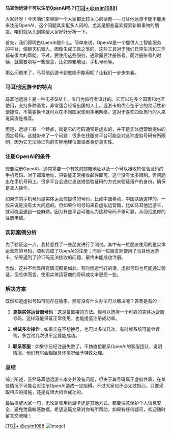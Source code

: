**马耳他远游卡可以注册OpenAI吗？[[TG💪+ @esim1088](https://t.me/s/esim1088)]**

大家好呀！今天咱们来聊聊一个大家都比较关心的话题——马耳他远游卡能不能用来注册OpenAI。这个问题其实挺多人问的，尤其是那些喜欢探索新鲜事物的朋友。咱们就从头到尾给大家好好分析一下。

首先，我们得明白OpenAI是什么。简单来说，OpenAI是一个提供人工智能服务的平台，像聊天机器人、图像生成工具之类的。这些工具对于我们日常生活和工作都有很大的帮助。不过，要使用这些服务，通常需要注册账号。而注册账号的时候，就需要填写一些信息，比如邮箱地址、手机号码等。

那么问题来了，马耳他远游卡到底能不能用呢？让我们一步步来看。

### 马耳他远游卡的特点

马耳他远游卡是一种电子SIM卡，专门为旅行者设计的。它可以在多个国家和地区使用，支持多种语言，非常适合经常出国的人士。远游卡的优点在于它的灵活性和便捷性，不需要换卡就可以在不同国家使用本地网络。这对于喜欢四处旅行的人来说简直是福音。

但是，远游卡有一个特点，就是它的号码通常是虚拟的，并不是实体运营商提供的固定号码。这就带来了一个问题：很多在线服务平台可能会对这种虚拟号码有所限制，因为它无法验证你的实际地理位置或者身份真实性。

### 注册OpenAI的条件

想要注册OpenAI，通常需要一个有效的邮箱地址以及一个可以接收短信验证码的手机号码。对于邮箱地址，只要能正常接收邮件即可，这个没有太多限制。但问题出在手机号码上。很多平台会通过发送短信验证码的方式来验证用户的身份，确保是真人操作。

如果你的手机号码是实体运营商提供的号码，比如中国移动、中国联通这样的，一般来说是没有太大问题的。但如果你的号码来自虚拟运营商，比如马耳他远游卡，就可能会遇到一些麻烦。因为有些平台可能认为这种号码不够可靠，从而拒绝你的注册申请。

### 实际案例分析

为了验证这一点，我特意找了一些朋友进行了测试。其中有一位朋友使用的是实体运营商的号码，顺利完成了OpenAI的注册；而另一位朋友则使用了马耳他远游卡，结果遇到了验证码无法接收的问题，最终未能成功注册。

当然，这并不代表所有情况都是如此。有时候运气好的话，虚拟号码也可能通过验证。但总体而言，使用实体运营商的号码成功率更高一些。

### 解决方案

既然知道虚拟号码可能存在隐患，那有没有什么办法可以解决呢？答案是有的！

1. **更换实体运营商号码**：这是最直接的方法。你可以选择一个可靠的实体运营商号码，这样既能保证正常使用，也能提高注册成功率。
   
2. **尝试多次操作**：如果实在不想换号，也可以多试几次。有时候系统可能会误判，多尝试几次说不定就能成功。

3. **联系客服**：如果你已经注册失败了，不妨直接联系OpenAI的客服团队，说明情况。他们有时会根据具体情况给予特殊处理。

### 总结

综上所述，虽然马耳他远游卡本身并没有问题，但由于其号码属于虚拟性质，在某些情况下可能会对注册OpenAI造成一定阻碍。不过大家也不必太过担心，只要采取相应的措施，还是有很大机会成功的。

最后提醒大家一句，无论是使用远游卡还是其他方式，都要注意保护个人信息安全，避免泄露敏感数据。希望这篇文章对你有所帮助，如果有任何疑问，欢迎随时留言交流哦！

[[TG💪+ @esim1088](https://t.me/s/esim1088) ![Image](https://i.postimg.cc/4NQfJmqS/Snipaste-2025-05-13-00-14-12.png)]
